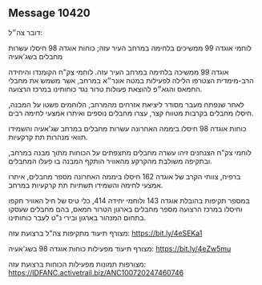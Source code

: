 ## Message 10420

דובר צה״ל:

לוחמי אוגדה 99 ממשיכים בלחימה במרחב העיר עזה; כוחות אוגדה 98 חיסלו עשרות מחבלים בשג'אעיה

אוגדה 99 ממשיכה בלחימה במרחב העיר עזה. לוחמי צק"ח הקומנדו והיחידה הרב-מימדית הצטרפו הלילה לפעילות במטה אונר״א במרחב, אשר משמש את מחבלי החמאס והגא״פ להוצאת פעולות טרור נגד כוחותינו במרכז הרצועה. 

לאחר שנפתח מעבר מסודר ליציאת אזרחים מהמרחב, הלוחמים פשטו על המבנה, חיסלו מחבלים בקרבות מטווח קצר, עצרו מחבלים נוספים ואיתרו אמצעי לחימה רבים.

כוחות אוגדה 98 חיסלו ביממה האחרונה עשרות מחבלים במרחב שג'אעיה והשמידו תוואי מנהרות תת קרקעיות.

לוחמי צק"ח הצנחנים זיהו עשרה מחבלים מתצפתים על הכוחות מתוך מבנה במרחב, ובתקיפה משולבת מהקרקע מהאוויר הותקף המבנה בו פעלו המחבלים.

ברפיח, צוותי הקרב של אוגדה 162 חיסלו ביממה האחרונה מספר מחבלים, איתרו אמצעי לחימה והשמידו תשתיות תת קרקעיות במרחב.

במספר תקיפות בהובלת אוגדה 143 ולוחמי יחידה 414, כלי טיס של חיל האוויר תקפו וחיסלו במרכז הרצועה מספר מחבלים בארגון הטרור חמאס, בהם מחבלים שעסקו בתחום המנהור בארגון ובירי נ"ט לעבר כוחותינו.

מצורף תיעוד מתקיפות צה"ל ברצועת עזה: https://bit.ly/4eSEKa1

מצורף תיעוד מפעילות כוחות אוגדה 98 בשג'אעיה: https://bit.ly/4eZw5mu

מצורפות תמונות מפעילות הכוחות ברצועת עזה: https://IDFANC.activetrail.biz/ANC100720247460746

